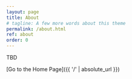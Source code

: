 ```yaml
---
layout: page
title: About
# tagline: A few more words about this theme
permalink: /about.html
ref: about
order: 0
---
```


TBD

[Go to the Home Page]({{ '/' | absolute_url }})
